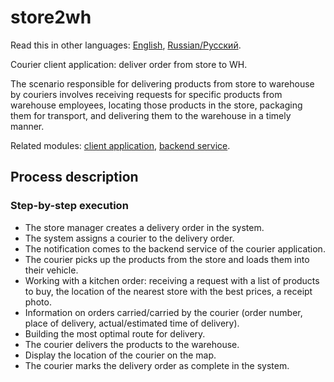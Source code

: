 # store2wh

Read this in other languages: [English](store2wh.md), [Russian/Русский](store2wh.ru.md). 

Courier client application: deliver order from store to WH.

The scenario responsible for delivering products from store to warehouse by couriers involves receiving requests for specific products from warehouse employees, locating those products in the store, packaging them for transport, and delivering them to the warehouse in a timely manner.

Related modules: [client application](../../frontend/courierclient.md), [backend service](../../backend/courierbackend.md).

## Process description


### Step-by-step execution

- The store manager creates a delivery order in the system.
- The system assigns a courier to the delivery order.
- The notification comes to the backend service of the courier application.
- The courier picks up the products from the store and loads them into their vehicle.
- Working with a kitchen order: receiving a request with a list of products to buy, the location of the nearest store with the best prices, a receipt photo.
- Information on orders carried/carried by the courier (order number, place of delivery, actual/estimated time of delivery).
- Building the most optimal route for delivery.
- The courier delivers the products to the warehouse.
- Display the location of the courier on the map.
- The courier marks the delivery order as complete in the system.
